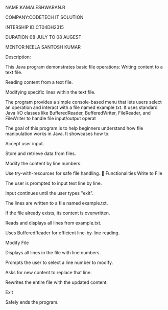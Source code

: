 NAME:KAMALESHWARAN.R

COMPANY:CODETECH IT SOLUTION

INTERSHIP ID:CT04DH2315

DURATION:08 JULY TO 08 AUGEST

MENTOR:NEELA SANTOSH KUMAR

Description:
            
This Java program demonstrates basic file operations:
Writing content to a text file.

Reading content from a text file.

Modifying specific lines within the text file.

The program provides a simple console-based menu that lets users select an operation and interact with a file named example.txt. It uses standard Java I/O classes like BufferedReader, BufferedWriter, FileReader, and FileWriter to handle file input/output operat

The goal of this program is to help beginners understand how file manipulation works in Java. It showcases how to:

Accept user input.

Store and retrieve data from files.

Modify the content by line numbers.

Use try-with-resources for safe file handling.
🔧 Functionalities
Write to File

The user is prompted to input text line by line.

Input continues until the user types "exit".

The lines are written to a file named example.txt.

If the file already exists, its content is overwritten.

Reads and displays all lines from example.txt.

Uses BufferedReader for efficient line-by-line reading.

Modify File

Displays all lines in the file with line numbers.

Prompts the user to select a line number to modify.

Asks for new content to replace that line.

Rewrites the entire file with the updated content.

Exit

Safely ends the program.

